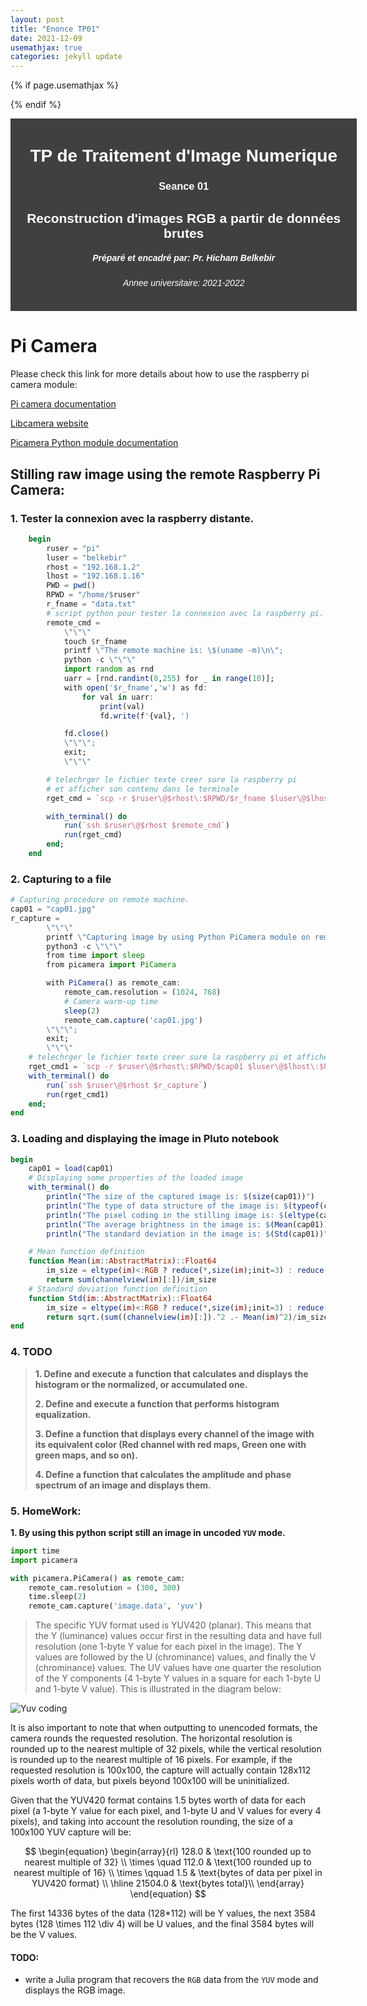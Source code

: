```yaml
---
layout: post
title: "Enonce TP01"
date: 2021-12-09
usemathjax: true
categories: jekyll update
---
```


{% if page.usemathjax %}

<script
  type="text/javascript"
  async
  src="https://cdn.mathjax.org/mathjax/latest/MathJax.js?config=TeX-MML-AM_CHTML"
></script>

{% endif %}

<style type="text/css">
.divcls {
	padding: 1% 5% 1% 5%;
	width: 100%;
	background-color: #333e;
}

.headercls {
	color: white;
	text-align: center;
	font-family: sans-serif;
}
</style>
<div class="divcls">
<h1 class="headercls"> TP de Traitement d'Image Numerique </h1>
<h3 class="headercls"> Seance 01 </h3>
<h2 class="headercls"> Reconstruction d'images RGB a partir de données brutes</h2>
<h5 class="headercls"> Préparé et encadré par: Pr. Hicham Belkebir</h5>
<h6 class="headercls"> Annee universitaire: 2021-2022</h6>
</div>

# **Pi Camera**

Please check this link for more details about how to use the raspberry pi camera module:

[Pi camera documentation](https://www.raspberrypi.com/documentation/accessories/camera.html)

[Libcamera website](https://libcamera.org/)

[Picamera Python module documentation](https://picamera.readthedocs.io/en/release-1.13/index.html)

## Stilling raw image using the remote Raspberry Pi Camera:

### 1. Tester la connexion avec la raspberry distante.

```julia
	begin
		ruser = "pi"
		luser = "belkebir"
		rhost = "192.168.1.2"
		lhost = "192.168.1.16"
		PWD = pwd()
		RPWD = "/home/$ruser"
		r_fname = "data.txt"
		# script python pour tester la connexion avec la raspberry pi.
		remote_cmd =
			\"\"\"
			touch $r_fname
			printf \"The remote machine is: \$(uname -m)\n\";
			python -c \"\"\"
			import random as rnd
			uarr = [rnd.randint(0,255) for _ in range(10)];
			with open('$r_fname','w') as fd:
				for val in uarr:
					print(val)
					fd.write(f'{val}, ')

			fd.close()
			\"\"\";
			exit;
			\"\"\"

		# telechrger le fichier texte creer sure la raspberry pi
		# et afficher son contenu dans le terminale
		rget_cmd = `scp -r $ruser\@$rhost\:$RPWD/$r_fname $luser\@$lhost\:$PWD\;cat\ $r_fname\;printf\ done.`

		with_terminal() do
			run(`ssh $ruser\@$rhost $remote_cmd`)
			run(rget_cmd)
		end;
	end
```

### 2. Capturing to a file

```julia
# Capturing procedure on remote machine.
cap01 = "cap01.jpg"
r_capture =
		\"\"\"
		printf \"Capturing image by using Python PiCamera module on remote machine\n\";
		python3 -c \"\"\"
		from time import sleep
		from picamera import PiCamera

		with PiCamera() as remote_cam:
			remote_cam.resolution = (1024, 768)
			# Camera warm-up time
			sleep(2)
			remote_cam.capture('cap01.jpg')
		\"\"\";
		exit;
		\"\"\"
	# telechrger le fichier texte creer sure la raspberry pi et afficher son contenu dans le terminale
	rget_cmd1 = `scp -r $ruser\@$rhost\:$RPWD/$cap01 $luser\@$lhost\:$PWD\;printf\ done.`
	with_terminal() do
		run(`ssh $ruser\@$rhost $r_capture`)
		run(rget_cmd1)
	end;
end
```

### 3. Loading and displaying the image in Pluto notebook

```julia
begin
	cap01 = load(cap01)
	# Displaying some properties of the loaded image
	with_terminal() do
		println("The size of the captured image is: $(size(cap01))")
		println("The type of data structure of the image is: $(typeof(cap01))")
		println("The pixel coding in the stilling image is: $(eltype(cap01))")
		println("The average brightness in the image is: $(Mean(cap01))")
		println("The standard deviation in the image is: $(Std(cap01))")

	# Mean function definition
	function Mean(im::AbstractMatrix)::Float64
		im_size = eltype(im)<:RGB ? reduce(*,size(im);init=3) : reduce(*,size(im))
		return sum(channelview(im)[:])/im_size
	# Standard deviation function definition
	function Std(im::AbstractMatrix)::Float64
		im_size = eltype(im)<:RGB ? reduce(*,size(im);init=3) : reduce(*,size(im))
		return sqrt.(sum((channelview(im)[:]).^2 .- Mean(im)^2)/im_size)
end
```

### 4. TODO

> **1. Define and execute a function that calculates and displays the histogram or the normalized, or accumulated one.**
>
> **2. Define and execute a function that performs histogram equalization.**
>
> **3. Define a function that displays every channel of the image with its equivalent color (Red channel with red maps, Green one with green maps, and so on).**
>
> **4. Define a function that calculates the amplitude and phase spectrum of an image and displays them.**

### 5. HomeWork:

**1. By using this python script still an image in uncoded `YUV` mode.**

```python
import time
import picamera

with picamera.PiCamera() as remote_cam:
    remote_cam.resolution = (300, 300)
    time.sleep(2)
    remote_cam.capture('image.data', 'yuv')
```

> The specific YUV format used is YUV420 (planar). This means that the Y (luminance) values occur first in the resulting data and have full resolution (one 1-byte Y value for each pixel in the image). The Y values are followed by the U (chrominance) values, and finally the V (chrominance) values. The UV values have one quarter the resolution of the Y components (4 1-byte Y values in a square for each 1-byte U and 1-byte V value). This is illustrated in the diagram below:

![Yuv coding](https://picamera.readthedocs.io/en/release-1.13/_images/yuv420.svg)

It is also important to note that when outputting to unencoded formats, the camera rounds the requested resolution. The horizontal resolution is rounded up to the nearest multiple of 32 pixels, while the vertical resolution is rounded up to the nearest multiple of 16 pixels. For example, if the requested resolution is 100x100, the capture will actually contain 128x112 pixels worth of data, but pixels beyond 100x100 will be uninitialized.

Given that the YUV420 format contains 1.5 bytes worth of data for each pixel (a 1-byte Y value for each pixel, and 1-byte U and V values for every 4 pixels), and taking into account the resolution rounding, the size of a 100x100 YUV capture will be:

$$
\begin{equation}
\begin{array}{rl}
128.0 & \text{100 rounded up to nearest multiple of 32} \\
\times \quad 112.0 & \text{100 rounded up to nearest multiple of 16} \\
\times \qquad 1.5 & \text{bytes of data per pixel in YUV420 format} \\
\hline
21504.0 & \text{bytes total}\\
\end{array}
\end{equation}
$$

The first 14336 bytes of the data (128\*112) will be Y values, the next 3584 bytes (128 \times 112 \div 4) will be U values, and the final 3584 bytes will be the V values.

#### TODO:

- write a Julia program that recovers the `RGB` data from the `YUV` mode and displays the RGB image.
